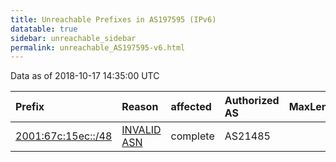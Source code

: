 ```yaml
---
title: Unreachable Prefixes in AS197595 (IPv6)
datatable: true
sidebar: unreachable_sidebar
permalink: unreachable_AS197595-v6.html
---
```


Data as of 2018-10-17 14:35:00 UTC


<div class="datatable-begin"></div>

| Prefix                                                         | Reason                                                                                                     | affected   | Authorized AS   |   MaxLength | Anchor                                         |   unreachable /48s |
|:---------------------------------------------------------------|:-----------------------------------------------------------------------------------------------------------|:-----------|:----------------|------------:|:-----------------------------------------------|-------------------:|
| [2001:67c:15ec::/48](https://stat.ripe.net/2001:67c:15ec::/48) | [INVALID ASN](https://rpki-validator.ripe.net/announcement-preview?asn=AS197595&prefix=2001:67c:15ec::/48) | complete   | AS21485         |          48 | [RIPE](unreachable_RIPE_NCC_RPKI_Root-v6.html) |                  1 |

<div class="datatable-end"></div>